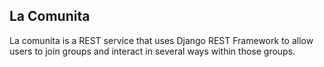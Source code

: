 ## La Comunita
La comunita is a REST service that uses Django REST Framework to allow users to join groups and interact in several ways within those groups.
